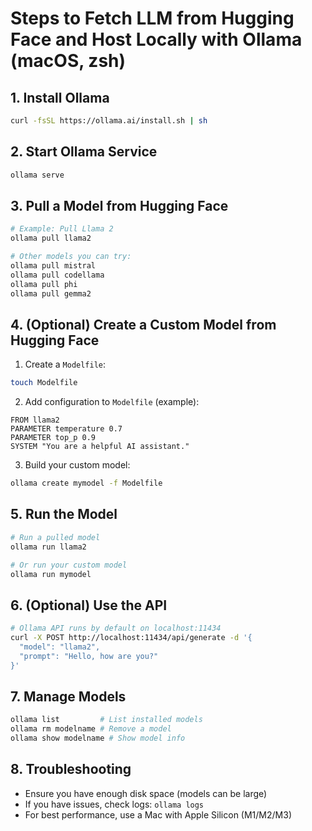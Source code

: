 # Steps to Fetch LLM from Hugging Face and Host Locally with Ollama (macOS, zsh)

## 1. Install Ollama
```zsh
curl -fsSL https://ollama.ai/install.sh | sh
```

## 2. Start Ollama Service
```zsh
ollama serve
```

## 3. Pull a Model from Hugging Face
```zsh
# Example: Pull Llama 2
ollama pull llama2

# Other models you can try:
ollama pull mistral
ollama pull codellama
ollama pull phi
ollama pull gemma2
```

## 4. (Optional) Create a Custom Model from Hugging Face
1. Create a `Modelfile`:
```zsh
touch Modelfile
```
2. Add configuration to `Modelfile` (example):
```
FROM llama2
PARAMETER temperature 0.7
PARAMETER top_p 0.9
SYSTEM "You are a helpful AI assistant."
```
3. Build your custom model:
```zsh
ollama create mymodel -f Modelfile
```

## 5. Run the Model
```zsh
# Run a pulled model
ollama run llama2

# Or run your custom model
ollama run mymodel
```

## 6. (Optional) Use the API
```zsh
# Ollama API runs by default on localhost:11434
curl -X POST http://localhost:11434/api/generate -d '{
  "model": "llama2",
  "prompt": "Hello, how are you?"
}'
```

## 7. Manage Models
```zsh
ollama list         # List installed models
ollama rm modelname # Remove a model
ollama show modelname # Show model info
```

## 8. Troubleshooting
- Ensure you have enough disk space (models can be large)
- If you have issues, check logs: `ollama logs`
- For best performance, use a Mac with Apple Silicon (M1/M2/M3)

